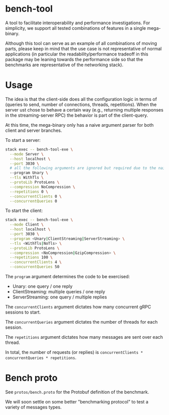 bench-tool
==========

A tool to facilitate interoperability and performance investigations.  For
simplicity, we support all tested combinations of features in a single
mega-binary.

Although this tool can serve as an example of all combinations of moving parts,
please keep in mind that the use case is not representative of normal
applications (in particular the readability/performance tradeoff in this
package may be leaning towards the performance side so that the benchmarks are
representative of the networking stack).

# Usage

The idea is that the client-side does all the configuration logic in terms of
(queries to send, number of connections, threads, repetitions). When the server
ust chose to behave a certain way (e.g., returning multiple responses in the
streaming-server RPC) the behavior is part of the client-query.

At this time, the mega-binary only has a naive argument parser for both client
and server branches.

To start a server:

```bash
stack exec -- bench-tool-exe \
  --mode Server \
  --host localhost \
  --port 3030 \
  # all the following arguments are ignored but required due to the naive parser
  --program Unary \
  --tls WithTls \
  --protoLib ProtoLens \
  --compression NoCompression \
  --repetitions 0 \
  --concurrentClients 0 \
  --concurrentQueries 0
```

To start the client:

```bash
stack exec -- bench-tool-exe \
  --mode Client \
  --host localhost \
  --port 3030 \
  --program <Unary|ClientStreaming|ServerStreaming> \
  --tls <WithTls|NoTls> \
  --protoLib ProtoLens \
  --compression <NoCompression|GzipCompression> \
  --repetitions 100 \
  --concurrentClients 4 \
  --concurrentQueries 50 
```

The `program` argument determines the code to be exercised:

- Unary: one query / one reply
- ClientStreaming: multiple queries / one reply
- ServerStreaming: one query / multiple replies

The `concurrentClients` argument dictates how many concurrent gRPC sessions to start.

The `concurrentQueries` argument dictates the number of threads for each session.

The `repetitions`  argument dictates how many messages are sent over each thread.

In total, the number of requests (or replies) is `concurrentClients * concurrentQueries * repetitions`.

# Bench proto

See `protos/bench.proto` for the Protobuf definition of the benchmark.

We will soon settle on some better "benchmarking protocol" to test a variety of
messages types.
